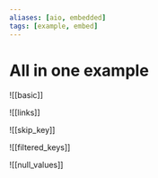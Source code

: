 ```yaml
---
aliases: [aio, embedded]
tags: [example, embed]
---
```

# All in one example


![[basic]]

![[links]]

![[skip_key]]

![[filtered_keys]]

![[null_values]]